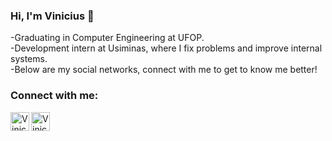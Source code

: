 ### Hi, I'm Vinicius :wave:

-Graduating in Computer Engineering at UFOP.<br>
-Development intern at Usiminas, where I fix problems and improve internal systems.<br>
-Below are my social networks, connect with me to get to know me better!<br>

### Connect with me:

<a href="https://www.linkedin.com/in/vinicius-alochio/"><img align="left" alt="Vinicius | Instagram" width="30px" src="https://w7.pngwing.com/pngs/902/874/png-transparent-computer-icons-linkedin-black-icon-miscellaneous-angle-text-thumbnail.png" class=""></a>

<a href="https://web.whatsapp.com/send?phone=5528999515181"><img align="left" alt="Vinicius | Whatsapp" width="30px" src="https://img.icons8.com/pastel-glyph/2x/whatsapp--v2.png" class=""></a>
              
